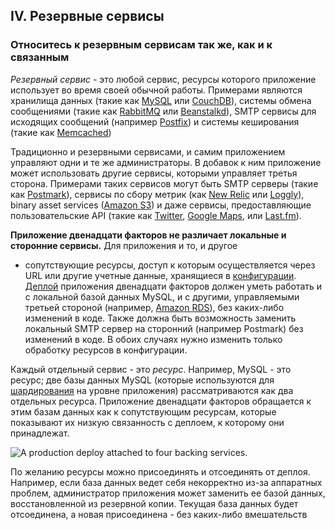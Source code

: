 ## IV. Резервные сервисы
### Относитесь к резервным сервисам так же, как и к связанным

*Резервный сервис* - это любой сервис, ресурсы которого приложение использует во время своей обычной
работы. Примерами являются хранилища данных (такие как [MySQL](http://dev.mysql.com/) или
[CouchDB](http://couchdb.apache.org/)), системы обмена сообщениями (такие как [RabbitMQ](http://www.rabbitmq.com/)
или [Beanstalkd](http://kr.github.com/beanstalkd/)), SMTP сервисы для исходящих сообщений (например
[Postfix](http://www.postfix.org/)) и системы кеширования (такие как [Memcached](http://memcached.org/))

Традиционно и резервными сервисами, и самим приложением управляют одни и те же администраторы. В добавок к
ним приложение может использовать другие сервисы, которыми управляет третья сторона. Примерами таких сервисов
могут быть SMTP серверы (такие как [Postmark](http://postmarkapp.com/)), сервисы по сбору метрик
(как [New Relic](http://newrelic.com/) или [Loggly](http://www.loggly.com/)), binary asset services
([Amazon S3](http://aws.amazon.com/s3/)) и даже сервисы, предоставляющие пользовательские API
(такие как [Twitter](http://dev.twitter.com/), [Google Maps](http://code.google.com/apis/maps/index.html),
или [Last.fm](http://www.last.fm/api)).

**Приложение двенадцати факторов не различает локальные и сторонние сервисы.** Для приложения и то, и другое
- сопутствующие ресурсы, доступ к которым осуществляется через URL или другие учетные данные, хранящиеся
в [конфигурации](/config). [Деплой](/codebase) приложения двенадцати факторов должен уметь работать и с
локальной базой данных MySQL, и с другими, управляемыми третьей стороной
(например, [Amazon RDS](http://aws.amazon.com/rds/)), без каких-либо изменений в коде. Также должна быть
возможность заменить локальный SMTP сервер на сторонний (например Postmark) без изменений в коде. В обоих
случаях нужно изменить только обработку ресурсов в конфигурации.

Каждый отдельный сервис - это *ресурс*. Например, MySQL - это ресурс; две базы данных MySQL (которые
используются для
[шардирования](http://ru.wikipedia.org/wiki/%D0%A8%D0%B0%D1%80%D0%B4%D0%B8%D1%80%D0%BE%D0%B2%D0%B0%D0%BD%D0%B8%D0%B5) на уровне приложения)
рассматриваются как два отдельных ресурса. Приложение двенадцати факторов обращается к этим базам данных
как к сопутствующим ресурсам, которые показывают их низкую связанность с деплоем, к которому они принадлежат.

<img src="/images/attached-resources.png" class="full" alt="A production deploy attached to four backing services." />

По желанию ресурсы можно присоединять и отсоединять от деплоя. Например, если база данных ведет себя
некорректно из-за аппаратных проблем, администратор приложения может заменить ее базой данных, восстановленной
из резервной копии. Текущая база данных будет отсоединена, а новая присоединена - без каких-либо вмешательств
